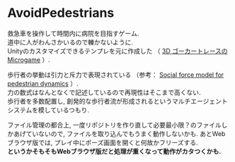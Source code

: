#  AvoidPedestrians

救急車を操作して時間内に病院を目指すゲーム.  
道中に人がわんさかいるので轢かないように.  
Unityのカスタマイズできるテンプレを元に作成した
（
<a href="https://learn.unity.com/project/karting-microgame?language=ja" target="_blank" rel="noopener noreferrer">3D ゴーカートレースの Microgame</a>
）. 

歩行者の挙動は引力と斥力で表現されている
（参考：
<a href="https://journals.aps.org/pre/abstract/10.1103/PhysRevE.51.4282" target="_blank" rel="noopener noreferrer">Social force model for pedestrian dynamics</a>
）.  
力の数式はなんとなくで記述しているので再現性はそこまで高くない.  
歩行者を多数配置し, 創発的な歩行者流が形成されるというマルチエージェントシステムを模しているつもり.

ファイル管理の都合上, 一度リポジトリを作り直して必要最小限？のファイルしかあげていないので, ファイルを取り込んでもうまく動作しないかも. あとWebブラウザ版では, プレイ中にポーズ画面を開くと何故かフリーズする.  
**というかそもそもWebブラウザ版だと処理が重くなって動作がカタつくかも.**
